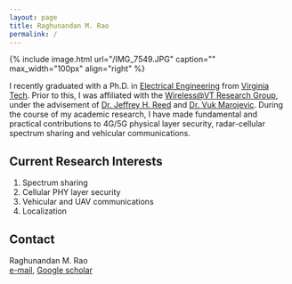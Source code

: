 ```yaml
---
layout: page
title: Raghunandan M. Rao
permalink: /
---
```


{% include image.html url="/IMG_7549.JPG" caption="" max_width="100px" align="right" %}

I recently graduated with a Ph.D. in [Electrical Engineering](https://ece.vt.edu/) from [Virginia Tech](https://vt.edu/). Prior to this, I was affiliated with the [Wireless@VT Research Group](https://wireless.vt.edu/), under the advisement of [Dr. Jeffrey H. Reed](https://reed.wireless.vt.edu/) and [Dr. Vuk Marojevic](https://sites.google.com/view/vuk-marojevic). During the course of my academic research, I have made fundamental and practical contributions to 4G/5G physical layer security, radar-cellular spectrum sharing and vehicular communications. 

## Current Research Interests
1. Spectrum sharing
2. Cellular PHY layer security
3. Vehicular and UAV communications
4. Localization

## Contact

Raghunandan M. Rao <br />
[e-mail](mailto:raghumr@vt.edu), [Google scholar](https://scholar.google.com/citations?user=yrj1MFQAAAAJ&hl=en)<br />
